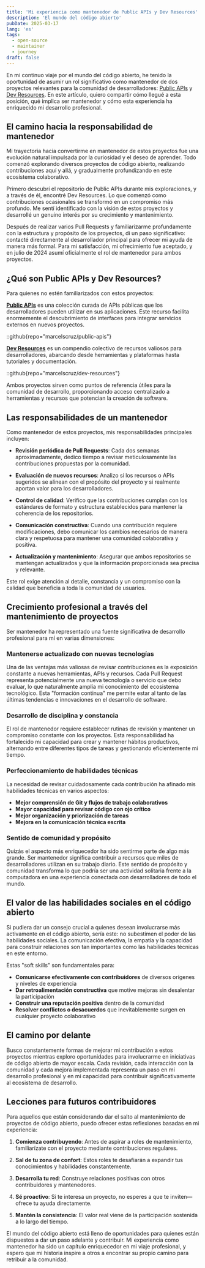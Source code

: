 ```yaml
---
title: 'Mi experiencia como mantenedor de Public APIs y Dev Resources'
description: 'El mundo del código abierto'
pubDate: 2025-03-17
lang: 'es'
tags:
  - open-source
  - maintainer
  - journey
draft: false
---
```


En mi continuo viaje por el mundo del código abierto, he tenido la oportunidad de asumir un rol significativo como mantenedor de dos proyectos relevantes para la comunidad de desarrolladores: [Public APIs](https://publicapis.dev/) y [Dev Resources](https://devresourc.es/). En este artículo, quiero compartir cómo llegué a esta posición, qué implica ser mantenedor y cómo esta experiencia ha enriquecido mi desarrollo profesional.

## El camino hacia la responsabilidad de mantenedor

Mi trayectoria hacia convertirme en mantenedor de estos proyectos fue una evolución natural impulsada por la curiosidad y el deseo de aprender. Todo comenzó explorando diversos proyectos de código abierto, realizando contribuciones aquí y allá, y gradualmente profundizando en este ecosistema colaborativo.

Primero descubrí el repositorio de Public APIs durante mis exploraciones, y a través de él, encontré Dev Resources. Lo que comenzó como contribuciones ocasionales se transformó en un compromiso más profundo. Me sentí identificado con la visión de estos proyectos y desarrollé un genuino interés por su crecimiento y mantenimiento.

Después de realizar varios Pull Requests y familiarizarme profundamente con la estructura y propósito de los proyectos, di un paso significativo: contacté directamente al desarrollador principal para ofrecer mi ayuda de manera más formal. Para mi satisfacción, mi ofrecimiento fue aceptado, y en julio de 2024 asumí oficialmente el rol de mantenedor para ambos proyectos.

## ¿Qué son Public APIs y Dev Resources?

Para quienes no estén familiarizados con estos proyectos:

**[Public APIs](https://publicapis.dev/)** es una colección curada de APIs públicas que los desarrolladores pueden utilizar en sus aplicaciones. Este recurso facilita enormemente el descubrimiento de interfaces para integrar servicios externos en nuevos proyectos.

::github{repo="marcelscruz/public-apis"}

**[Dev Resources](https://devresourc.es/)** es un compendio colectivo de recursos valiosos para desarrolladores, abarcando desde herramientas y plataformas hasta tutoriales y documentación.

::github{repo="marcelscruz/dev-resources"}

Ambos proyectos sirven como puntos de referencia útiles para la comunidad de desarrollo, proporcionando acceso centralizado a herramientas y recursos que potencian la creación de software.

## Las responsabilidades de un mantenedor

Como mantenedor de estos proyectos, mis responsabilidades principales incluyen:

- **Revisión periódica de Pull Requests**: Cada dos semanas aproximadamente, dedico tiempo a revisar meticulosamente las contribuciones propuestas por la comunidad.
- **Evaluación de nuevos recursos**: Analizo si los recursos o APIs sugeridos se alinean con el propósito del proyecto y si realmente aportan valor para los desarrolladores.
- **Control de calidad**: Verifico que las contribuciones cumplan con los estándares de formato y estructura establecidos para mantener la coherencia de los repositorios.
- **Comunicación constructiva**: Cuando una contribución requiere modificaciones, debo comunicar los cambios necesarios de manera clara y respetuosa para mantener una comunidad colaborativa y positiva.

- **Actualización y mantenimiento**: Asegurar que ambos repositorios se mantengan actualizados y que la información proporcionada sea precisa y relevante.

Este rol exige atención al detalle, constancia y un compromiso con la calidad que beneficia a toda la comunidad de usuarios.

## Crecimiento profesional a través del mantenimiento de proyectos

Ser mantenedor ha representado una fuente significativa de desarrollo profesional para mí en varias dimensiones:

### Mantenerse actualizado con nuevas tecnologías

Una de las ventajas más valiosas de revisar contribuciones es la exposición constante a nuevas herramientas, APIs y recursos. Cada Pull Request representa potencialmente una nueva tecnología o servicio que debo evaluar, lo que naturalmente amplía mi conocimiento del ecosistema tecnológico. Esta "formación continua" me permite estar al tanto de las últimas tendencias e innovaciones en el desarrollo de software.

### Desarrollo de disciplina y constancia

El rol de mantenedor requiere establecer rutinas de revisión y mantener un compromiso constante con los proyectos. Esta responsabilidad ha fortalecido mi capacidad para crear y mantener hábitos productivos, alternando entre diferentes tipos de tareas y gestionando eficientemente mi tiempo.

### Perfeccionamiento de habilidades técnicas

La necesidad de revisar cuidadosamente cada contribución ha afinado mis habilidades técnicas en varios aspectos:

- **Mejor comprensión de Git y flujos de trabajo colaborativos**
- **Mayor capacidad para revisar código con ojo crítico**
- **Mejor organización y priorización de tareas**
- **Mejora en la comunicación técnica escrita**

### Sentido de comunidad y propósito

Quizás el aspecto más enriquecedor ha sido sentirme parte de algo más grande. Ser mantenedor significa contribuir a recursos que miles de desarrolladores utilizan en su trabajo diario. Este sentido de propósito y comunidad transforma lo que podría ser una actividad solitaria frente a la computadora en una experiencia conectada con desarrolladores de todo el mundo.

## El valor de las habilidades sociales en el código abierto

Si pudiera dar un consejo crucial a quienes desean involucrarse más activamente en el código abierto, sería este: no subestimen el poder de las habilidades sociales. La comunicación efectiva, la empatía y la capacidad para construir relaciones son tan importantes como las habilidades técnicas en este entorno.

Estas "soft skills" son fundamentales para:

- **Comunicarse efectivamente con contribuidores** de diversos orígenes y niveles de experiencia
- **Dar retroalimentación constructiva** que motive mejoras sin desalentar la participación
- **Construir una reputación positiva** dentro de la comunidad
- **Resolver conflictos o desacuerdos** que inevitablemente surgen en cualquier proyecto colaborativo

## El camino por delante

Busco constantemente formas de mejorar mi contribución a estos proyectos mientras exploro oportunidades para involucrarme en iniciativas de código abierto de mayor escala. Cada revisión, cada interacción con la comunidad y cada mejora implementada representa un paso en mi desarrollo profesional y en mi capacidad para contribuir significativamente al ecosistema de desarrollo.

## Lecciones para futuros contribuidores

Para aquellos que están considerando dar el salto al mantenimiento de proyectos de código abierto, puedo ofrecer estas reflexiones basadas en mi experiencia:

1. **Comienza contribuyendo**: Antes de aspirar a roles de mantenimiento, familiarízate con el proyecto mediante contribuciones regulares.

2. **Sal de tu zona de confort**: Estos roles te desafiarán a expandir tus conocimientos y habilidades constantemente.

3. **Desarrolla tu red**: Construye relaciones positivas con otros contribuidores y mantenedores.

4. **Sé proactivo**: Si te interesa un proyecto, no esperes a que te inviten—ofrece tu ayuda directamente.

5. **Mantén la consistencia**: El valor real viene de la participación sostenida a lo largo del tiempo.

El mundo del código abierto está lleno de oportunidades para quienes están dispuestos a dar un paso adelante y contribuir. Mi experiencia como mantenedor ha sido un capítulo enriquecedor en mi viaje profesional, y espero que mi historia inspire a otros a encontrar su propio camino para retribuir a la comunidad.
